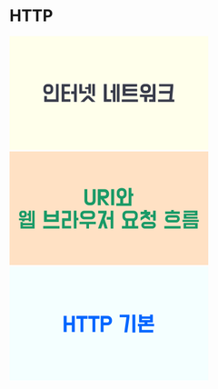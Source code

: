 # HTTP

[![인터넷 네트워크](images/internet-network-card.png)](./internet-network/README.md)
[![URI와 웹 브라우저 요청 흐름](images/uri-webbrowser-card.png)](./uri-webbrowser/README.md)
[![HTTP 기본](images/http-basic-card.png)](./http-basic/README.md)